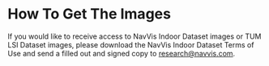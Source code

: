 # How To Get The Images
If you would like to receive access to NavVis Indoor Dataset images or TUM LSI Dataset images, please download the NavVis Indoor Dataset Terms of Use and send a filled out and signed copy to research@navvis.com.
